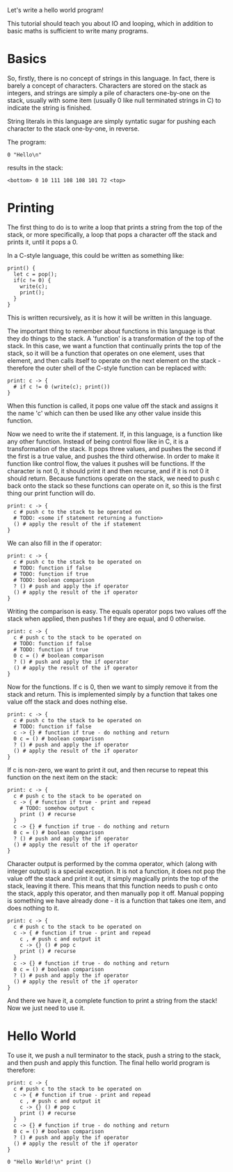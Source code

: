 Let's write a hello world program!

This tutorial should teach you about IO and looping, which in addition to basic maths is sufficient to write many programs.

# Basics
So, firstly, there is no concept of strings in this language. In fact, there is barely a concept of characters.
Characters are stored on the stack as integers, and strings are simply a pile of characters one-by-one on the stack, usually with
some item (usually 0 like null terminated strings in C) to indicate the string is finished.

String literals in this language are simply syntatic sugar for pushing each character to the stack one-by-one, in reverse.

The program:
```
0 "Hello\n"
```

results in the stack:
```
<bottom> 0 10 111 108 108 101 72 <top>
```

# Printing
The first thing to do is to write a loop that prints a string from the top of the stack, or more specifically, a loop that
pops a character off the stack and prints it, until it pops a 0.

In a C-style language, this could be written as something like:
```
print() {
  let c = pop();
  if(c != 0) {
    write(c);
    print();
  }
}
```

This is written recursively, as it is how it will be written in this language.

The important thing to remember about functions in this language is that they do things to the stack. 
A 'function' is a transformation of the top of the stack. In this case, we want a function that continually prints the top
of the stack, so it will be a function that operates on one element, uses that element, and then calls itself to operate
on the next element on the stack - therefore the outer shell of the C-style function can be replaced with:
```
print: c -> {
  # if c != 0 (write(c); print())
}
```

When this function is called, it pops one value off the stack and assigns it the name 'c' which can then be used like any
other value inside this function.

Now we need to write the if statement. If, in this language, is a function like any other function. Instead of being control
flow like in C, it is a transformation of the stack. It pops three values, and pushes the second if the first is a true value,
and pushes the third otherwise. In order to make it function like control flow, the values it pushes will be functions. If the
character is not 0, it should print it and then recurse, and if it is not 0 it should return. Because functions operate on the
stack, we need to push c back onto the stack so these functions can operate on it, so this is the first thing our print function
will do.

```
print: c -> {
  c # push c to the stack to be operated on
  # TODO: <some if statement returning a function>
  () # apply the result of the if statement
}
```

We can also fill in the if operator:

```
print: c -> {
  c # push c to the stack to be operated on
  # TODO: function if false
  # TODO: function if true
  # TODO: boolean comparison 
  ? () # push and apply the if operator
  () # apply the result of the if operator
}
```

Writing the comparison is easy. The equals operator pops two values off the stack when applied, 
then pushes 1 if they are equal, and 0 otherwise.
```
print: c -> {
  c # push c to the stack to be operated on
  # TODO: function if false
  # TODO: function if true
  0 c = () # boolean comparison
  ? () # push and apply the if operator
  () # apply the result of the if operator
}
```

Now for the functions. If c is 0, then we want to simply remove it from the stack and return.
This is implemented simply by a function that takes one value off the stack and does nothing else.
```
print: c -> {
  c # push c to the stack to be operated on
  # TODO: function if false
  c -> {} # function if true - do nothing and return
  0 c = () # boolean comparison
  ? () # push and apply the if operator
  () # apply the result of the if operator
}
```

If c is non-zero, we want to print it out, and then recurse to repeat this function on the next item on the stack:
```
print: c -> {
  c # push c to the stack to be operated on
  c -> { # function if true - print and repead
    # TODO: somehow output c
    print () # recurse
  }
  c -> {} # function if true - do nothing and return
  0 c = () # boolean comparison
  ? () # push and apply the if operator
  () # apply the result of the if operator
}
```

Character output is performed by the comma operator, which (along with integer output) is a special exception. 
It is not a function, it does not pop the value off the stack and print it out, it simply magically prints the top of the
stack, leaving it there. This means that this function needs to push c onto the stack, apply this operator, and then 
manually pop it off. Manual popping is something we have already done - it is a function that takes one item, and does nothing
to it.
```
print: c -> {
  c # push c to the stack to be operated on
  c -> { # function if true - print and repead
    c , # push c and output it
    c -> {} () # pop c
    print () # recurse
  }
  c -> {} # function if true - do nothing and return
  0 c = () # boolean comparison
  ? () # push and apply the if operator
  () # apply the result of the if operator
}
```

And there we have it, a complete function to print a string from the stack! Now we just need to use it.

# Hello World
To use it, we push a null terminator to the stack, push a string to the stack, and then push and apply this function.
The final hello world program is therefore:
```
print: c -> {
  c # push c to the stack to be operated on
  c -> { # function if true - print and repead
    c , # push c and output it
    c -> {} () # pop c
    print () # recurse
  }
  c -> {} # function if true - do nothing and return
  0 c = () # boolean comparison
  ? () # push and apply the if operator
  () # apply the result of the if operator
}

0 "Hello World!\n" print ()
```
